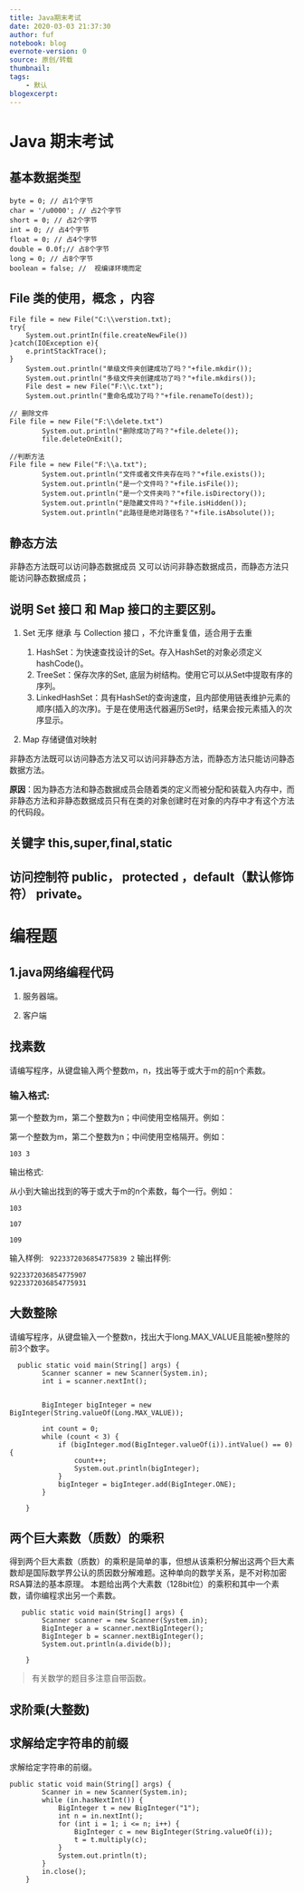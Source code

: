 ```yaml
---
title: Java期末考试
date: 2020-03-03 21:37:30
author: fuf
notebook: blog
evernote-version: 0
source: 原创/转载
thumbnail: 
tags:
    - 默认
blogexcerpt:
---
```


<!-- more -->
# Java 期末考试
<!-- more -->
## 基本数据类型
```
byte = 0; // 占1个字节
char = '/u0000'; // 占2个字节
short = 0; // 占2个字节
int = 0; // 占4个字节
float = 0; // 占4个字节
double = 0.0f;// 占8个字节
long = 0; // 占8个字节
boolean = false; //  视编译环境而定

```
## File 类的使用，概念 ，内容

```
File file = new File("C:\\verstion.txt);
try{
    System.out.printIn(file.createNewFile())
}catch(IOException e){
    e.printStackTrace();
}
	System.out.println("单级文件夹创建成功了吗？"+file.mkdir());
	System.out.println("多级文件夹创建成功了吗？"+file.mkdirs());
	File dest = new File("F:\\c.txt");
	System.out.println("重命名成功了吗？"+file.renameTo(dest));

// 删除文件
File file = new File("F:\\delete.txt")
        System.out.println("删除成功了吗？"+file.delete());
        file.deleteOnExit();

//判断方法
File file = new File("F:\\a.txt");
        System.out.println("文件或者文件夹存在吗？"+file.exists());
        System.out.println("是一个文件吗？"+file.isFile());
        System.out.println("是一个文件夹吗？"+file.isDirectory());
        System.out.println("是隐藏文件吗？"+file.isHidden());
        System.out.println("此路径是绝对路径名？"+file.isAbsolute());

```
## 静态方法
非静态方法既可以访问静态数据成员 又可以访问非静态数据成员，而静态方法只能访问静态数据成员；

## 说明 Set 接口 和 Map 接口的主要区别。
1. Set 无序 继承 与 Collection 接口 ，不允许重复值，适合用于去重
   1. HashSet：为快速查找设计的Set。存入HashSet的对象必须定义hashCode()。 
   2. TreeSet：保存次序的Set, 底层为树结构。使用它可以从Set中提取有序的序列。 
   3. LinkedHashSet：具有HashSet的查询速度，且内部使用链表维护元素的顺序(插入的次序)。于是在使用迭代器遍历Set时，结果会按元素插入的次序显示。

2. Map 存储键值对映射


非静态方法既可以访问静态方法又可以访问非静态方法，而静态方法只能访问静态数据方法。

**原因**：因为静态方法和静态数据成员会随着类的定义而被分配和装载入内存中，而非静态方法和非静态数据成员只有在类的对象创建时在对象的内存中才有这个方法的代码段。

## 关键字 this,super,final,static

## 访问控制符 public， protected ，default（默认修饰符） private。

# 编程题
## 1.java网络编程代码
1. 服务器端。


2. 客户端

## 找素数
请编写程序，从键盘输入两个整数m，n，找出等于或大于m的前n个素数。

### 输入格式:
第一个整数为m，第二个整数为n；中间使用空格隔开。例如：  

第一个整数为m，第二个整数为n；中间使用空格隔开。例如：  

```
103 3
```
输出格式:

从小到大输出找到的等于或大于m的n个素数，每个一行。例如：

```
103

107

109
```

输入样例:
` 9223372036854775839 2`
输出样例:
```
9223372036854775907
9223372036854775931
```
## 大数整除
请编写程序，从键盘输入一个整数n，找出大于long.MAX_VALUE且能被n整除的前3个数字。
```
  public static void main(String[] args) {
        Scanner scanner = new Scanner(System.in);
        int i = scanner.nextInt();


        BigInteger bigInteger = new BigInteger(String.valueOf(Long.MAX_VALUE));

        int count = 0;
        while (count < 3) {
            if (bigInteger.mod(BigInteger.valueOf(i)).intValue() == 0) {
                count++;
                System.out.println(bigInteger);
            }
            bigInteger = bigInteger.add(BigInteger.ONE);
        }

    }

```
## 两个巨大素数（质数）的乘积
得到两个巨大素数（质数）的乘积是简单的事，但想从该乘积分解出这两个巨大素数却是国际数学界公认的质因数分解难题。这种单向的数学关系，是不对称加密RSA算法的基本原理。 本题给出两个大素数（128bit位）的乘积和其中一个素数，请你编程求出另一个素数。
```
   public static void main(String[] args) {
        Scanner scanner = new Scanner(System.in);
        BigInteger a = scanner.nextBigInteger();
        BigInteger b = scanner.nextBigInteger();
        System.out.println(a.divide(b));
        
    }
```
> 有关数学的题目多注意自带函数。

## 求阶乘(大整数)

## 求解给定字符串的前缀
求解给定字符串的前缀。
```
public static void main(String[] args) {
        Scanner in = new Scanner(System.in);
        while (in.hasNextInt()) {
            BigInteger t = new BigInteger("1");
            int n = in.nextInt();
            for (int i = 1; i <= n; i++) {
                BigInteger c = new BigInteger(String.valueOf(i));
                t = t.multiply(c);
            }
            System.out.println(t);
        }
        in.close();
    }
```